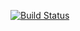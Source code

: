 [![Build Status](https://travis-ci.org/premedios/ETA.svg?branch=master)](https://travis-ci.org/premedios/ETA)

